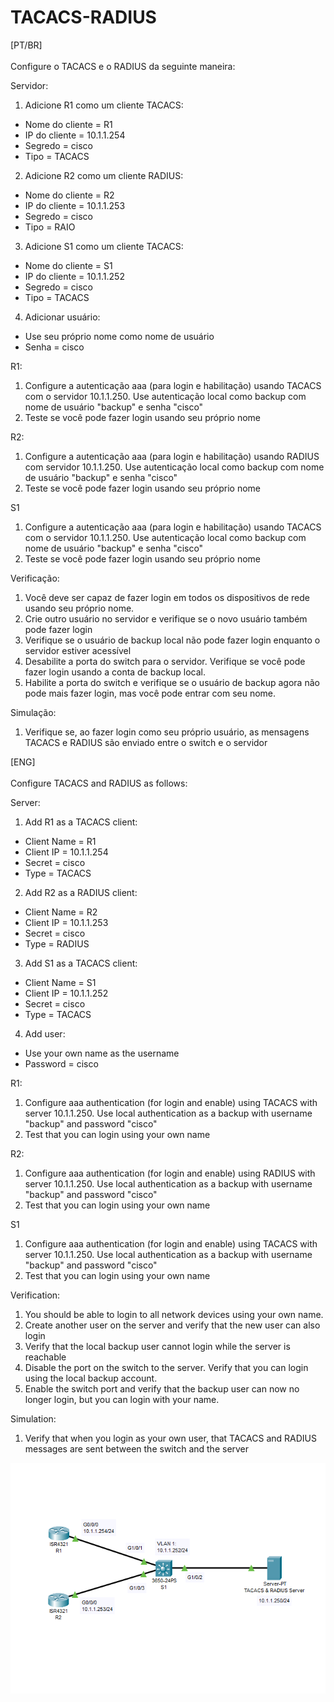 # TACACS-RADIUS

[PT/BR]<br><br>
Configure o TACACS e o RADIUS da seguinte maneira:

Servidor:
1) Adicione R1 como um cliente TACACS:
- Nome do cliente = R1
- IP do cliente = 10.1.1.254
- Segredo = cisco
- Tipo = TACACS

2) Adicione R2 como um cliente RADIUS:
- Nome do cliente = R2
- IP do cliente = 10.1.1.253
- Segredo = cisco
- Tipo = RAIO

3) Adicione S1 como um cliente TACACS:
- Nome do cliente = S1
- IP do cliente = 10.1.1.252
- Segredo = cisco
- Tipo = TACACS

4) Adicionar usuário:
- Use seu próprio nome como nome de usuário
- Senha = cisco

R1:
1) Configure a autenticação aaa (para login e habilitação) usando TACACS com o servidor 10.1.1.250.
Use autenticação local como backup com nome de usuário "backup" e senha "cisco"
2) Teste se você pode fazer login usando seu próprio nome

R2:
1) Configure a autenticação aaa (para login e habilitação) usando RADIUS com servidor 10.1.1.250.
Use autenticação local como backup com nome de usuário "backup" e senha "cisco"
2) Teste se você pode fazer login usando seu próprio nome

S1
1) Configure a autenticação aaa (para login e habilitação) usando TACACS com o servidor 10.1.1.250.
 Use autenticação local como backup com nome de usuário "backup" e senha "cisco"
2) Teste se você pode fazer login usando seu próprio nome

Verificação:
1) Você deve ser capaz de fazer login em todos os dispositivos de rede usando seu próprio nome.
2) Crie outro usuário no servidor e verifique se o novo usuário também pode fazer login
3) Verifique se o usuário de backup local não pode fazer login enquanto o servidor estiver acessível
4) Desabilite a porta do switch para o servidor.
Verifique se você pode fazer login usando a conta de backup local.
5) Habilite a porta do switch e verifique se o usuário de backup agora não pode mais fazer login,
 mas você pode entrar com seu nome.

Simulação:
1) Verifique se, ao fazer login como seu próprio usuário, as mensagens TACACS e RADIUS são
 enviado entre o switch e o servidor

[ENG]<br><br>
Configure TACACS and RADIUS as follows:

Server:
1) Add R1 as a TACACS client:
- Client Name = R1
- Client IP = 10.1.1.254
- Secret = cisco
- Type = TACACS

2) Add R2 as a RADIUS client:
- Client Name = R2
- Client IP = 10.1.1.253
- Secret = cisco
- Type = RADIUS

3) Add S1 as a TACACS client:
- Client Name = S1
- Client IP = 10.1.1.252
- Secret = cisco
- Type = TACACS

4) Add user:
- Use your own name as the username
- Password = cisco

R1:
1) Configure aaa authentication (for login and enable) using TACACS with server 10.1.1.250.
Use local authentication as a backup with username "backup" and password "cisco"
2) Test that you can login using your own name

R2:
1) Configure aaa authentication (for login and enable) using RADIUS with server 10.1.1.250.
Use local authentication as a backup with username "backup" and password "cisco"
2) Test that you can login using your own name

S1
1) Configure aaa authentication (for login and enable) using TACACS with server 10.1.1.250.
 Use local authentication as a backup with username "backup" and password "cisco"
2) Test that you can login using your own name

Verification:
1) You should be able to login to all network devices using your own name.
2) Create another user on the server and verify that the new user can also login
3) Verify that the local backup user cannot login while the server is reachable
4) Disable the port on the switch to the server. 
Verify that you can login using the local backup account.
5) Enable the switch port and verify that the backup user can now no longer login,
 but you can login with your name.

Simulation:
1) Verify that when you login as your own user, that TACACS and RADIUS messages are
 sent between the switch and the server

<img src="https://raw.githubusercontent.com/MattheusMartins/TACACS-RADIUS/main/1.PNG">

